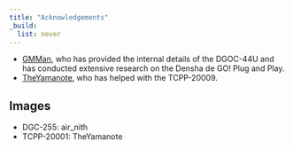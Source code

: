 ```yaml
---
title: "Acknowledgements"
_build:
  list: never
---
```


- [GMMan](https://github.com/GMMan), who has provided the internal details of the DGOC-44U and has conducted extensive research on the Densha de GO! Plug and Play.
- [TheYamanote](https://twitter.com/The_Yamanote), who has helped with the TCPP-20009.

## Images

- DGC-255: air_nith
- TCPP-20001: TheYamanote
